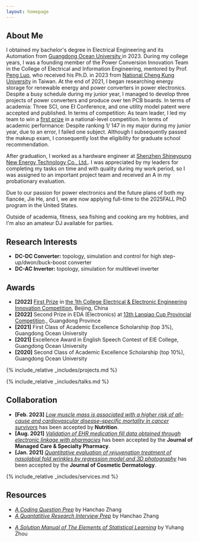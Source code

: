 ```yaml
---
layout: homepage
---
```


## About Me

I obtained my bachelor's degree in Electrical Engineering and its Automation from <a href="https://www.gdou.edu.cn/" target="_blank"> Guangdong Ocean University </a> in 2023. During my college years, I was a founding member of the Power Conversion Innovation Team in the College of Electrical and Information Engineering, mentored by Prof. <a href="https://www.scholarmate.com/P/XnuAzS" target="_blank"> Peng Luo</a>, who received his Ph.D. in 2023 from <a href="https://web.ncku.edu.tw/index.php?Lang=en" target="_blank"> National Cheng Kung University</a> in Taiwan. At the end of 2021, I began researching energy storage for renewable energy and power converters in power electronics. Despite a busy schedule during my junior year, I managed to develop three projects of power converters and produce over ten PCB boards. 
In terms of academia: Three SCI, one EI Conference, and one utility model patent were accepted and published. 
In terms of competition: As team leader, I led my team to win a <a href="https://www.gdou.edu.cn/info/1092/46051.htm" target="_blank"> first prize</a> in a national-level competition. 
In terms of academic performance: Despite ranking 1/ 147 in my major during my junior year, due to an error, I failed one subject. Although I subsequently passed the makeup exam, I consequently lost the eligibility for graduate school recommendation.

After graduation, I worked as a hardware engineer at <a href="https://www.shineyoung.com/" target="_blank"> Shenzhen Shineyoung New Energy Technology Co., Ltd.</a>. I was appreciated by my leaders for completing my tasks on time and with quality during my work period, so I was assigned to an important project team and received an A in my probationary evaluation.

Due to our passion for power electronics and the future plans of both my fiancée, Jie He, and I, we are now applying full-time to the 2025FALL PhD program in the United States.

Outside of academia, fitness, sea fishing and cooking are my hobbies, and I'm also an amateur DJ available for parties.




## Research Interests
- **DC-DC Converter:** topology, simulation and control for high step-up/dwon/buck-boost converter
- **DC-AC Inverter:** topology, simulation for multilevel inverter


## Awards

- **[2022]** <a href="https://www.ces.org.cn/html/report/22092497-1.htm" target="_blank"> First Prize</a> in <a href="https://eeeic.ces.org.cn/" target="_blank"> the 1th College Electrical & Electronic Engineering Innovation Competition</a>, Beijing, China
- **[2022]** Second Prize in EDA (Electronics) at <a href="https://dasai.lanqiao.cn/" target="_blank"> 13th Lanqiao Cup Provincial Competition</a>., Guangdong Province
- **[2021]** First Class of Academic Excellence Scholarship (top 3%), Guangdong Ocean University
- **[2021]** Excellence Award in English Speech Contest of EIE College, Guangdong Ocean University
- **[2020]** Second Class of Academic Excellence Scholarship (top 10%), Guangdong Ocean University





<!-- {% include_relative _includes/publications.md %} -->

{% include_relative _includes/projects.md %}

{% include_relative _includes/talks.md %}







## Collaboration

<!-- - **[Feb. 2020]** Our paper about incremental learning is accepted to CVPR 2020.
- **[Feb. 2020]** We will host the ACM Multimedia Asia 2020 conference in Singapore!
- **[Sept. 2019]** Our paper about few-shot learning is accepted to NeurIPS 2019. -->
- **[Feb. 2023]** <a href="https://www.sciencedirect.com/science/article/pii/S089990072200346X" target="_blank">*Low muscle mass is associated with a higher risk of all–cause and cardiovascular disease–specific mortality in cancer survivors*</a> has been accepted by **Nutrition**. 
- **[Aug. 2021]** <a href="https://www.jmcp.org/doi/full/10.18553/jmcp.2021.27.10.1482" target="_blank">*Validation of EHR medication fill data obtained through electronic linkage with pharmacies*</a> has been accepted by the **Journal of Managed Care & Specialty Pharmacy**.
- **[Jan. 2021]** <a href="https://onlinelibrary.wiley.com/doi/abs/10.1111/jocd.13486" target="_blank">*Quantitative evaluation of rejuvenation treatment of nasolabial fold wrinkles by regression model and 3D photography*</a> has been accepted by the **Journal of Cosmetic Dermatology**.


{% include_relative _includes/services.md %}


## Resources
- <a href="https://github.com/Hanchao-Zhang/LeetCode-Prep/blob/main/main.pdf" target="_blank">*A Coding Question Prep*</a> by Hanchao Zhang
- <a href="https://github.com/Hanchao-Zhang/LeetQuant-Note/blob/main/Prep/Quant%20Research.pdf" target="_blank">*A Quantatitive Research Interview Prep*</a> by Hanchao Zhang
<!-- https://yuhangzhou88.github.io/ESL_Solution/  -->
- <a href="https://yuhangzhou88.github.io/ESL_Solution/" target="_blank">*A Solution Manual of The Elements of Statistical Learning*</a> by Yuhang Zhou 




